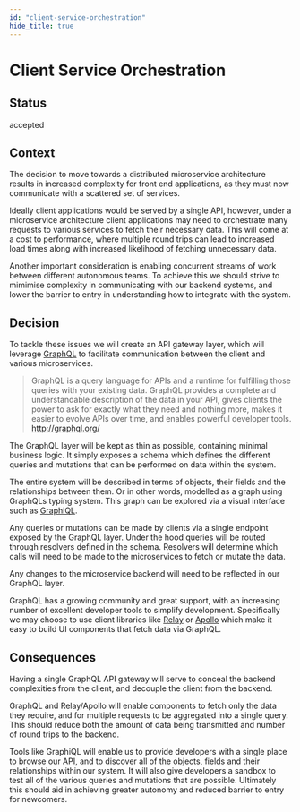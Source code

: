 ```yaml
---
id: "client-service-orchestration"
hide_title: true
---
```


# Client Service Orchestration

## Status

accepted

## Context

The decision to move towards a distributed microservice architecture results in increased complexity
for front end applications, as they must now communicate with a scattered set of services.

Ideally client applications would be served by a single API, however, under a microservice
architecture client applications may need to orchestrate many requests to various services to fetch
their necessary data. This will come at a cost to performance, where multiple round trips can lead
to increased load times along with increased likelihood of fetching unnecessary data.

Another important consideration is enabling concurrent streams of work between different autonomous
teams. To achieve this we should strive to mimimise complexity in communicating with our backend
systems, and lower the barrier to entry in understanding how to integrate with the system.

## Decision

To tackle these issues we will create an API gateway layer, which will leverage
[GraphQL](http://graphql.org/) to facilitate communication between the client and various
microservices.

> GraphQL is a query language for APIs and a runtime for fulfilling those queries with your existing
> data. GraphQL provides a complete and understandable description of the data in your API, gives
> clients the power to ask for exactly what they need and nothing more, makes it easier to evolve
> APIs over time, and enables powerful developer tools. http://graphql.org/

The GraphQL layer will be kept as thin as possible, containing minimal business logic. It simply
exposes a schema which defines the different queries and mutations that can be performed on data
within the system.

The entire system will be described in terms of objects, their fields and the relationships between
them. Or in other words, modelled as a graph using GraphQLs typing system. This graph can be
explored via a visual interface such as [GraphiQL](https://github.com/graphql/graphiql).

Any queries or mutations can be made by clients via a single endpoint exposed by the GraphQL layer.
Under the hood queries will be routed through resolvers defined in the schema. Resolvers will
determine which calls will need to be made to the microservices to fetch or mutate the data.

Any changes to the microservice backend will need to be reflected in our GraphQL layer.

GraphQL has a growing community and great support, with an increasing number of excellent developer
tools to simplify development. Specifically we may choose to use client libraries like
[Relay](https://facebook.github.io/relay/) or [Apollo](http://dev.apollodata.com/) which make it
easy to build UI components that fetch data via GraphQL.

## Consequences

Having a single GraphQL API gateway will serve to conceal the backend complexities from the client,
and decouple the client from the backend.

GraphQL and Relay/Apollo will enable components to fetch only the data they require, and for
multiple requests to be aggregated into a single query. This should reduce both the amount of data
being transmitted and number of round trips to the backend.

Tools like GraphiQL will enable us to provide developers with a single place to browse our API, and
to discover all of the objects, fields and their relationships within our system. It will also give
developers a sandbox to test all of the various queries and mutations that are possible. Ultimately
this should aid in achieving greater autonomy and reduced barrier to entry for newcomers.
